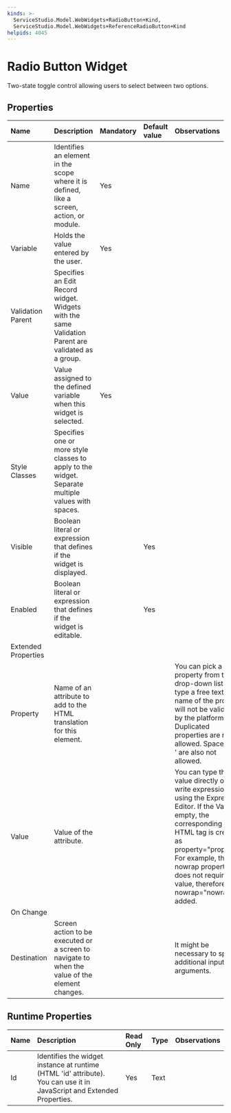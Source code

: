 ```yaml
---
kinds: >-
  ServiceStudio.Model.WebWidgets+RadioButton+Kind,
  ServiceStudio.Model.WebWidgets+ReferenceRadioButton+Kind
helpids: 4045
---
```


# Radio Button Widget

Two-state toggle control allowing users to select between two options.

## Properties

| Name | Description | Mandatory | Default value | Observations |
| :--- | :--- | :--- | :--- | :--- |
| Name | Identifies an element in the scope where it is defined, like a screen, action, or module. | Yes |  |  |
| Variable | Holds the value entered by the user. | Yes |  |  |
| Validation Parent | Specifies an Edit Record widget. Widgets with the same Validation Parent are validated as a group. |  |  |  |
| Value | Value assigned to the defined variable when this widget is selected. | Yes |  |  |
| Style Classes | Specifies one or more style classes to apply to the widget. Separate multiple values with spaces. |  |  |  |
| Visible | Boolean literal or expression that defines if the widget is displayed. |  | Yes |  |
| Enabled | Boolean literal or expression that defines if the widget is editable. |  | Yes |  |
| Extended Properties |  |  |  |  |
| Property | Name of an attribute to add to the HTML translation for this element. |  |  | You can pick a property from the drop-down list or type a free text. The name of the property will not be validated by the platform.  Duplicated properties are not allowed. Spaces, " or ' are also not allowed. |
| Value | Value of the attribute. |  |  | You can type the value directly or write expressions using the Expression Editor.  If the Value is empty, the corresponding HTML tag is created as property="property". For example, the nowrap property does not require a value, therefore nowrap="nowrap" is added. |
| On Change |  |  |  |  |
| Destination | Screen action to be executed or a screen to navigate to when the value of the element changes. |  |  | It might be necessary to specify additional input arguments. |

## Runtime Properties

| Name | Description | Read Only | Type | Observations |
| :--- | :--- | :--- | :--- | :--- |
| Id | Identifies the widget instance at runtime \(HTML 'id' attribute\). You can use it in JavaScript and Extended Properties. | Yes | Text |  |


